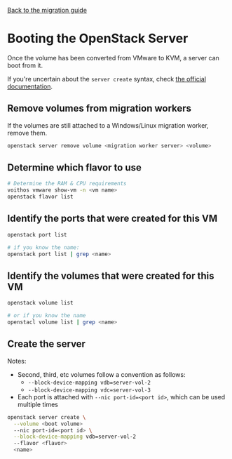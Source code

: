 [Back to the migration guide](/vmware-migration.html)


# Booting the OpenStack Server

Once the volume has been converted from VMware to KVM, a server can boot from it.

If you're uncertain about the `server create` syntax, check
[the official documentation](https://docs.openstack.org/python-openstackclient/train/cli/command-objects/server.html).


## Remove volumes from migration workers

If the volumes are still attached to a Windows/Linux migration worker, remove them.

```bash
openstack server remove volume <migration worker server> <volume>
```


## Determine which flavor to use

```bash
# Determine the RAM & CPU requirements
voithos vmware show-vm -n <vm name>
openstack flavor list
```


## Identify the ports that were created for this VM

```bash
openstack port list

# if you know the name:
openstack port list | grep <name>
```


## Identify the volumes that were created for this VM

```bash
openstack volume list

# or if you know the name
openstacl volume list | grep <name>
```


## Create the server

Notes:

- Second, third, etc volumes follow a convention as follows:
    - `--block-device-mapping vdb=server-vol-2`
    - `--block-device-mapping vdc=server-vol-3`
- Each port is attached with `--nic port-id=<port id>`, which can be used multiple times

```bash
openstack server create \
  --volume <boot volume>
  --nic port-id=<port id> \
  --block-device-mapping vdb=server-vol-2
  --flavor <flavor>
  <name>
```
